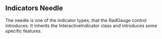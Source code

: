 ## Indicators Needle
The needle is one of the indicator types, that the RadGauge control introduces. It inherits the InteractiveIndicator class and introduces some specific features.

[//]: <keywords: radradialgauge, radialscale, tailheight, arrow>